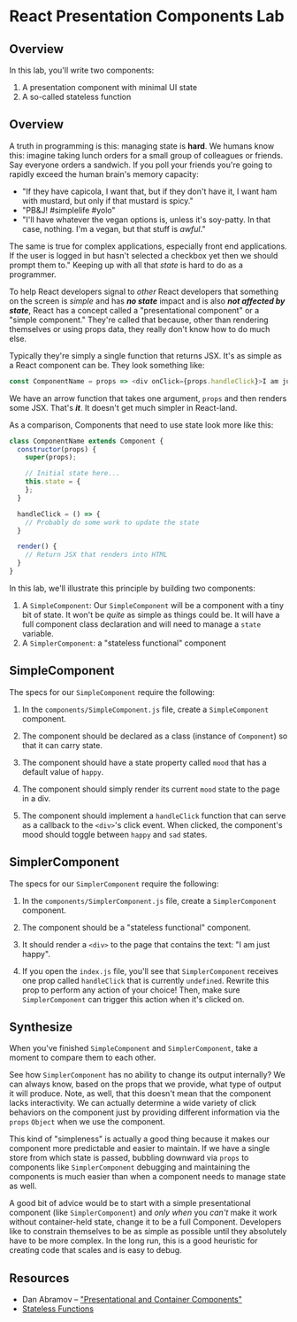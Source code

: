 # React Presentation Components Lab

## Overview

In this lab, you'll write two components:

1. A presentation component with minimal UI state
2. A so-called stateless function

## Overview

A truth in programming is this: managing state is **hard**. We humans know
this: imagine taking lunch orders for a small group of colleagues or friends.
Say everyone orders a sandwich. If you poll your friends you're going to
rapidly exceed the human brain's memory capacity:

* "If they have capicola, I want that, but if they don't have it, I want ham
  with mustard, but only if that mustard is spicy."
* "PB&amp;J! #simplelife #yolo"
* "I'll have whatever the vegan options is, unless it's soy-patty. In that
  case, nothing.  I'm a vegan, but that stuff is _awful_."

The same is true for complex applications, especially front end applications.
If the user is logged in but hasn't selected a checkbox yet then we should
prompt them to." Keeping up with all that _state_ is hard to do as a
programmer.

To help React developers signal to _other_ React developers that something on
the screen is _simple_ and has ***no state*** impact and is also ***not
affected by state***, React has a concept called a "presentational component"
or a "simple component." They're called that because, other than rendering
themselves or using props data, they really don't know how to do much else. 

Typically they're simply a single function that returns JSX. It's as simple as
a React component can be. They look something like:

```js
const ComponentName = props => <div onClick={props.handleClick}>I am just happy.</div>
```

We have an arrow function that takes one argument, `props` and then renders
some JSX. That's ***it***. It doesn't get much simpler in React-land.

As a comparison, Components that need to use state look more like this:

```js
class ComponentName extends Component {
  constructor(props) {
    super(props);

    // Initial state here...
    this.state = {
    };
  }

  handleClick = () => {
    // Probably do some work to update the state
  }

  render() {
    // Return JSX that renders into HTML
  }
}
```

In this lab, we'll illustrate this principle by building two components:

1. A `SimpleComponent`: Our `SimpleComponent` will be a component with a tiny
   bit of state. It won't be _quite_ as simple as things could be. It will have
   a full component class declaration and will need to manage a `state` variable.
2. A `SimplerComponent`: a "stateless functional" component

## SimpleComponent

The specs for our `SimpleComponent` require the following:

1. In the `components/SimpleComponent.js` file, create a `SimpleComponent`
component.

2. The component should be declared as a class (instance of `Component`) so that it
can carry state.

3. The component should have a state property called `mood` that has a default
value of `happy`.

4. The component should simply render its current `mood` state to the page in a
div.

5. The component should implement a `handleClick` function that can serve as a
callback to the `<div>`'s click event. When clicked, the component's mood should
toggle between `happy` and `sad` states.

## SimplerComponent

The specs for our `SimplerComponent` require the following:

1. In the `components/SimplerComponent.js` file, create a `SimplerComponent` component.

2. The component should be a "stateless functional" component.

3. It should render a `<div>` to the page that contains the text: "I am just happy".

4. If you open the `index.js` file, you'll see that `SimplerComponent` receives
   one prop called `handleClick` that is currently `undefined`. Rewrite this
   prop to perform any action of your choice! Then, make sure `SimplerComponent`
   can trigger this action when it's clicked on.

## Synthesize

When you've finished `SimpleComponent` and `SimplerComponent`, take a moment to
compare them to each other.

See how `SimplerComponent` has no
ability to change its output internally? We can always know, based on the props
that we provide, what type of output it will produce. Note, as well, that
this doesn't mean that the component lacks interactivity. We can actually
determine a wide variety of click behaviors on the component just by providing 
different information via the `props` `Object` when we use the component.

This kind of "simpleness" is actually a good thing because it makes our
component more predictable and easier to maintain. If we have a single store
from which state is passed, bubbling downward via `props` to components like
`SimplerComponent` debugging and maintaining the components is much easier than
when a component needs to manage state as well.

A good bit of advice would be to start with a simple presentational component
(like `SimplerComponent`) and _only when_ you _can't_ make it work without
container-held state, change it to be a full Component. Developers like to
constrain themselves to be as simple as possible until they absolutely have to
be more complex. In the long run, this is a good heuristic for creating code
that scales and is easy to debug.

## Resources

- Dan Abramov – ["Presentational and Container Components"](https://medium.com/@dan_abramov/smart-and-dumb-components-7ca2f9a7c7d0)
- [Stateless Functions](https://facebook.github.io/react/docs/reusable-components.html#stateless-functions)

